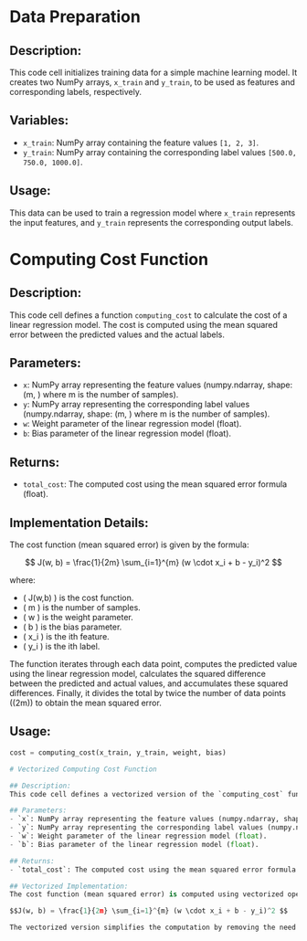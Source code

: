 # Data Preparation

## Description:
This code cell initializes training data for a simple machine learning model. It creates two NumPy arrays, `x_train` and `y_train`, to be used as features and corresponding labels, respectively.

## Variables:
- `x_train`: NumPy array containing the feature values `[1, 2, 3]`.
- `y_train`: NumPy array containing the corresponding label values `[500.0, 750.0, 1000.0]`.

## Usage:
This data can be used to train a regression model where `x_train` represents the input features, and `y_train` represents the corresponding output labels.


# Computing Cost Function

## Description:
This code cell defines a function `computing_cost` to calculate the cost of a linear regression model. The cost is computed using the mean squared error between the predicted values and the actual labels.

## Parameters:
- `x`: NumPy array representing the feature values (numpy.ndarray, shape: (m, ) where m is the number of samples).
- `y`: NumPy array representing the corresponding label values (numpy.ndarray, shape: (m, ) where m is the number of samples).
- `w`: Weight parameter of the linear regression model (float).
- `b`: Bias parameter of the linear regression model (float).

## Returns:
- `total_cost`: The computed cost using the mean squared error formula (float).

## Implementation Details:
The cost function (mean squared error) is given by the formula:

$$ J(w, b) = \frac{1}{2m} \sum_{i=1}^{m} (w \cdot x_i + b - y_i)^2 $$

where:
- \( J(w,b) \) is the cost function.
- \( m \) is the number of samples.
- \( w \) is the weight parameter.
- \( b \) is the bias parameter.
- \( x_i \) is the ith feature.
- \( y_i \) is the ith label.

The function iterates through each data point, computes the predicted value using the linear regression model, calculates the squared difference between the predicted and actual values, and accumulates these squared differences. Finally, it divides the total by twice the number of data points (\(2m\)) to obtain the mean squared error.

## Usage:
```python
cost = computing_cost(x_train, y_train, weight, bias)

# Vectorized Computing Cost Function

## Description:
This code cell defines a vectorized version of the `computing_cost` function, referred to as `computing_cost_vectorised`. The vectorized implementation takes advantage of NumPy operations to improve efficiency.

## Parameters:
- `x`: NumPy array representing the feature values (numpy.ndarray, shape: (m, ) where m is the number of samples).
- `y`: NumPy array representing the corresponding label values (numpy.ndarray, shape: (m, ) where m is the number of samples).
- `w`: Weight parameter of the linear regression model (float).
- `b`: Bias parameter of the linear regression model (float).

## Returns:
- `total_cost`: The computed cost using the mean squared error formula (float).

## Vectorized Implementation:
The cost function (mean squared error) is computed using vectorized operations in NumPy:

$$J(w, b) = \frac{1}{2m} \sum_{i=1}^{m} (w \cdot x_i + b - y_i)^2 $$

The vectorized version simplifies the computation by removing the need for explicit loops. It takes advantage of NumPy's ability to perform element-wise operations on entire arrays.

